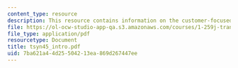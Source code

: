 ```yaml
---
content_type: resource
description: This resource contains information on the customer-focused transit.
file: https://ol-ocw-studio-app-qa.s3.amazonaws.com/courses/1-259j-transit-management-fall-2006/7ba621a44d25504213ea869d267447ee_tsyn45_intro.pdf
file_type: application/pdf
resourcetype: Document
title: tsyn45_intro.pdf
uid: 7ba621a4-4d25-5042-13ea-869d267447ee
---
```


